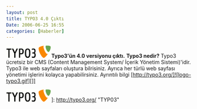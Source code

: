 ```yaml
---
layout: post
title: TYPO3 4.0 Çıktı
Date: 2006-06-25 16:55
categories: [Haberler]
---
```


![logo-typo3.gif][]**Typo3'ün 4.0 versiyonu çıktı.** **Typo3
nedir?** Typo3 ücretsiz bir CMS (Content Management System/ İçerik
Yönetim Sistemi)'idir. Typo3 ile web sayfaları oluştura bilrisiniz.
Ayrıca her türlü web sayfası yönetimi işlerini kolayca yapabilirsiniz.
Ayrıntılı bilgi [http://typo3.org/]![logo-typo3.gif][]]

  [logo-typo3.gif]: /images/logo-typo3.gif
  ![logo-typo3.gif][]]: http://typo3.org/ "TYP03"
